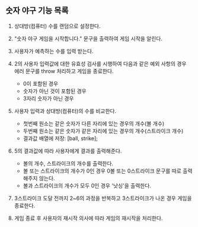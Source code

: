 ## 숫자 야구 기능 목록

1. 상대방(컴퓨터) 수를 랜덤으로 설정한다.

2. "숫자 야구 게임을 시작합니다." 문구을 출력하여 게임 시작을 알린다.

3. 사용자가 예측하는 수를 입력 받는다.

4. 2의 사용자 입력값에 대한 유효성 검사를 시행하여 다음과 같은 예외 사항의 경우 에러 문구를 throw 처리하고 게임을 종료한다.

   - 0이 포함된 경우
   - 숫자가 아닌 것이 포함된 경우
   - 3자리 숫자가 아닌 경우

5. 사용자 입력과 상대방(컴퓨터)의 수를 비교한다.

   - 첫번째 원소는 같은 숫자가 다른 자리에 있는 경우의 개수(볼 개수)
   - 두번째 원소는 같은 숫자가 같은 자리에 있는 경우의 개수(스트라이크 개수)
   - 결과값 배열에 저장: [ball, strike];

6. 5의 결과값에 따라 사용자에게 결과를 출력해준다.

   - 볼의 개수, 스트라이크의 개수를 출력한다.
   - 볼 또는 스트라이크의 개수가 0인 경우 0볼 또는 0스트라이크 문구를 따로 출력해주지 않는다.
   - 볼과 스트라이크의 개수가 모두 0인 경우 '낫싱'을 출력한다.

7. 3스트라이크 도달 전까지 2~6의 과정을 반복하고 3스트라이크가 나온 경우 게임을 종료한다.

8. 게임 종료 후 사용자의 재시작 의사에 따라 게임의 재시작을 처리한다.
